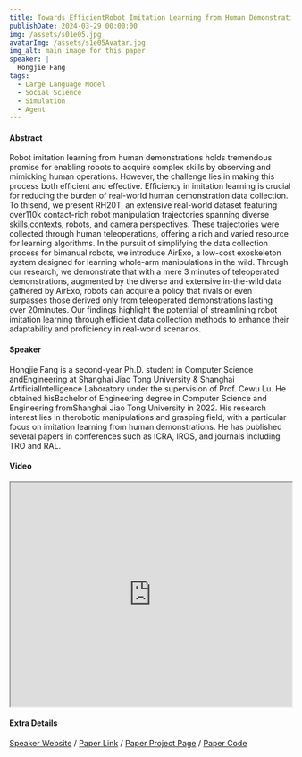 ```yaml
---
title: Towards EfficientRobot Imitation Learning from Human Demonstrations
publishDate: 2024-03-29 00:00:00
img: /assets/s01e05.jpg
avatarImg: /assets/s1e05Avatar.jpg
img_alt: main image for this paper
speaker: |
  Hongjie Fang
tags:
  - Large Language Model
  - Social Science
  - Simulation
  - Agent
---
```


#### Abstract

Robot imitation learning from human demonstrations holds tremendous promise for enabling robots to acquire complex skills by observing and mimicking human operations. However, the challenge lies in making this process both efficient and effective. Efficiency in imitation learning is crucial for reducing the burden of real-world human demonstration data collection. To thisend, we present RH20T, an extensive real-world dataset featuring over110k contact-rich robot manipulation trajectories spanning diverse skills,contexts, robots, and camera perspectives. These trajectories were collected through human teleoperations, offering a rich and varied resource for learning algorithms. In the pursuit of simplifying the data collection process for bimanual robots, we introduce AirExo, a low-cost exoskeleton system designed for learning whole-arm manipulations in the wild. Through our research, we demonstrate that with a mere 3 minutes of teleoperated demonstrations, augmented by the diverse and extensive in-the-wild data gathered by AirExo, robots can acquire a policy that rivals or even surpasses those derived only from teleoperated demonstrations lasting over 20minutes. Our findings highlight the potential of streamlining robot imitation learning through efficient data collection methods to enhance their adaptability and proficiency in real-world scenarios.

#### Speaker

Hongjie Fang is a second-year Ph.D. student in Computer Science andEngineering at Shanghai Jiao Tong University & Shanghai ArtificialIntelligence Laboratory under the supervision of Prof. Cewu Lu. He obtained hisBachelor of Engineering degree in Computer Science and Engineering fromShanghai Jiao Tong University in 2022. His research interest lies in therobotic manipulations and grasping field, with a particular focus on imitation learning from human demonstrations. He has published several papers in conferences such as ICRA, IROS, and journals including TRO and RAL.

#### Video

<iframe width="100%" height="400px"
src="https://www.youtube.com/embed/lvFKig5fFsE" style="display: block; margin: 0 auto;">
</iframe>

#### Extra Details

[Speaker Website](http://www.joonsungpark.com/) / [Paper Link](https://arxiv.org/abs/2304.03442) / [Paper Project Page](https://reverie.herokuapp.com/arXiv_Demo/) / [Paper Code](https://github.com/joonspk-research/generative_agents)
